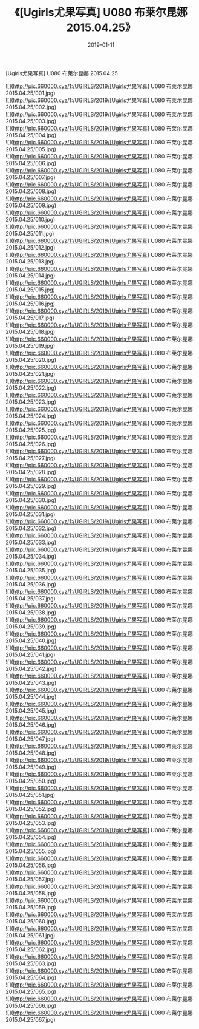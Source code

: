 ﻿---
layout: post
title:  《[Ugirls尤果写真] U080 布莱尔昆娜 2015.04.25》
date:   2019-01-11
img: http://pic.660000.xyz/1:/UGIRLS/2019/[Ugirls尤果写真] U080 布莱尔昆娜 2015.04.25/000.jpg
categories: [美女, 清纯, 唯美]
---

[Ugirls尤果写真] U080 布莱尔昆娜 2015.04.25

 ![](http://pic.660000.xyz/1:/UGIRLS/2019/[Ugirls尤果写真] U080 布莱尔昆娜 2015.04.25/001.jpg) <br>![](http://pic.660000.xyz/1:/UGIRLS/2019/[Ugirls尤果写真] U080 布莱尔昆娜 2015.04.25/002.jpg) <br>![](http://pic.660000.xyz/1:/UGIRLS/2019/[Ugirls尤果写真] U080 布莱尔昆娜 2015.04.25/003.jpg) <br>![](http://pic.660000.xyz/1:/UGIRLS/2019/[Ugirls尤果写真] U080 布莱尔昆娜 2015.04.25/004.jpg) <br>![](http://pic.660000.xyz/1:/UGIRLS/2019/[Ugirls尤果写真] U080 布莱尔昆娜 2015.04.25/005.jpg) <br>![](http://pic.660000.xyz/1:/UGIRLS/2019/[Ugirls尤果写真] U080 布莱尔昆娜 2015.04.25/006.jpg) <br>![](http://pic.660000.xyz/1:/UGIRLS/2019/[Ugirls尤果写真] U080 布莱尔昆娜 2015.04.25/007.jpg) <br>![](http://pic.660000.xyz/1:/UGIRLS/2019/[Ugirls尤果写真] U080 布莱尔昆娜 2015.04.25/008.jpg) <br>![](http://pic.660000.xyz/1:/UGIRLS/2019/[Ugirls尤果写真] U080 布莱尔昆娜 2015.04.25/009.jpg) <br>![](http://pic.660000.xyz/1:/UGIRLS/2019/[Ugirls尤果写真] U080 布莱尔昆娜 2015.04.25/010.jpg) <br>![](http://pic.660000.xyz/1:/UGIRLS/2019/[Ugirls尤果写真] U080 布莱尔昆娜 2015.04.25/011.jpg) <br>![](http://pic.660000.xyz/1:/UGIRLS/2019/[Ugirls尤果写真] U080 布莱尔昆娜 2015.04.25/012.jpg) <br>![](http://pic.660000.xyz/1:/UGIRLS/2019/[Ugirls尤果写真] U080 布莱尔昆娜 2015.04.25/013.jpg) <br>![](http://pic.660000.xyz/1:/UGIRLS/2019/[Ugirls尤果写真] U080 布莱尔昆娜 2015.04.25/014.jpg) <br>![](http://pic.660000.xyz/1:/UGIRLS/2019/[Ugirls尤果写真] U080 布莱尔昆娜 2015.04.25/015.jpg) <br>![](http://pic.660000.xyz/1:/UGIRLS/2019/[Ugirls尤果写真] U080 布莱尔昆娜 2015.04.25/016.jpg) <br>![](http://pic.660000.xyz/1:/UGIRLS/2019/[Ugirls尤果写真] U080 布莱尔昆娜 2015.04.25/017.jpg) <br>![](http://pic.660000.xyz/1:/UGIRLS/2019/[Ugirls尤果写真] U080 布莱尔昆娜 2015.04.25/018.jpg) <br>![](http://pic.660000.xyz/1:/UGIRLS/2019/[Ugirls尤果写真] U080 布莱尔昆娜 2015.04.25/019.jpg) <br>![](http://pic.660000.xyz/1:/UGIRLS/2019/[Ugirls尤果写真] U080 布莱尔昆娜 2015.04.25/020.jpg) <br>![](http://pic.660000.xyz/1:/UGIRLS/2019/[Ugirls尤果写真] U080 布莱尔昆娜 2015.04.25/021.jpg) <br>![](http://pic.660000.xyz/1:/UGIRLS/2019/[Ugirls尤果写真] U080 布莱尔昆娜 2015.04.25/022.jpg) <br>![](http://pic.660000.xyz/1:/UGIRLS/2019/[Ugirls尤果写真] U080 布莱尔昆娜 2015.04.25/023.jpg) <br>![](http://pic.660000.xyz/1:/UGIRLS/2019/[Ugirls尤果写真] U080 布莱尔昆娜 2015.04.25/024.jpg) <br>![](http://pic.660000.xyz/1:/UGIRLS/2019/[Ugirls尤果写真] U080 布莱尔昆娜 2015.04.25/025.jpg) <br>![](http://pic.660000.xyz/1:/UGIRLS/2019/[Ugirls尤果写真] U080 布莱尔昆娜 2015.04.25/026.jpg) <br>![](http://pic.660000.xyz/1:/UGIRLS/2019/[Ugirls尤果写真] U080 布莱尔昆娜 2015.04.25/027.jpg) <br>![](http://pic.660000.xyz/1:/UGIRLS/2019/[Ugirls尤果写真] U080 布莱尔昆娜 2015.04.25/028.jpg) <br>![](http://pic.660000.xyz/1:/UGIRLS/2019/[Ugirls尤果写真] U080 布莱尔昆娜 2015.04.25/029.jpg) <br>![](http://pic.660000.xyz/1:/UGIRLS/2019/[Ugirls尤果写真] U080 布莱尔昆娜 2015.04.25/030.jpg) <br>![](http://pic.660000.xyz/1:/UGIRLS/2019/[Ugirls尤果写真] U080 布莱尔昆娜 2015.04.25/031.jpg) <br>![](http://pic.660000.xyz/1:/UGIRLS/2019/[Ugirls尤果写真] U080 布莱尔昆娜 2015.04.25/032.jpg) <br>![](http://pic.660000.xyz/1:/UGIRLS/2019/[Ugirls尤果写真] U080 布莱尔昆娜 2015.04.25/033.jpg) <br>![](http://pic.660000.xyz/1:/UGIRLS/2019/[Ugirls尤果写真] U080 布莱尔昆娜 2015.04.25/034.jpg) <br>![](http://pic.660000.xyz/1:/UGIRLS/2019/[Ugirls尤果写真] U080 布莱尔昆娜 2015.04.25/035.jpg) <br>![](http://pic.660000.xyz/1:/UGIRLS/2019/[Ugirls尤果写真] U080 布莱尔昆娜 2015.04.25/036.jpg) <br>![](http://pic.660000.xyz/1:/UGIRLS/2019/[Ugirls尤果写真] U080 布莱尔昆娜 2015.04.25/037.jpg) <br>![](http://pic.660000.xyz/1:/UGIRLS/2019/[Ugirls尤果写真] U080 布莱尔昆娜 2015.04.25/038.jpg) <br>![](http://pic.660000.xyz/1:/UGIRLS/2019/[Ugirls尤果写真] U080 布莱尔昆娜 2015.04.25/039.jpg) <br>![](http://pic.660000.xyz/1:/UGIRLS/2019/[Ugirls尤果写真] U080 布莱尔昆娜 2015.04.25/040.jpg) <br>![](http://pic.660000.xyz/1:/UGIRLS/2019/[Ugirls尤果写真] U080 布莱尔昆娜 2015.04.25/041.jpg) <br>![](http://pic.660000.xyz/1:/UGIRLS/2019/[Ugirls尤果写真] U080 布莱尔昆娜 2015.04.25/042.jpg) <br>![](http://pic.660000.xyz/1:/UGIRLS/2019/[Ugirls尤果写真] U080 布莱尔昆娜 2015.04.25/043.jpg) <br>![](http://pic.660000.xyz/1:/UGIRLS/2019/[Ugirls尤果写真] U080 布莱尔昆娜 2015.04.25/044.jpg) <br>![](http://pic.660000.xyz/1:/UGIRLS/2019/[Ugirls尤果写真] U080 布莱尔昆娜 2015.04.25/045.jpg) <br>![](http://pic.660000.xyz/1:/UGIRLS/2019/[Ugirls尤果写真] U080 布莱尔昆娜 2015.04.25/046.jpg) <br>![](http://pic.660000.xyz/1:/UGIRLS/2019/[Ugirls尤果写真] U080 布莱尔昆娜 2015.04.25/047.jpg) <br>![](http://pic.660000.xyz/1:/UGIRLS/2019/[Ugirls尤果写真] U080 布莱尔昆娜 2015.04.25/048.jpg) <br>![](http://pic.660000.xyz/1:/UGIRLS/2019/[Ugirls尤果写真] U080 布莱尔昆娜 2015.04.25/049.jpg) <br>![](http://pic.660000.xyz/1:/UGIRLS/2019/[Ugirls尤果写真] U080 布莱尔昆娜 2015.04.25/050.jpg) <br>![](http://pic.660000.xyz/1:/UGIRLS/2019/[Ugirls尤果写真] U080 布莱尔昆娜 2015.04.25/051.jpg) <br>![](http://pic.660000.xyz/1:/UGIRLS/2019/[Ugirls尤果写真] U080 布莱尔昆娜 2015.04.25/052.jpg) <br>![](http://pic.660000.xyz/1:/UGIRLS/2019/[Ugirls尤果写真] U080 布莱尔昆娜 2015.04.25/053.jpg) <br>![](http://pic.660000.xyz/1:/UGIRLS/2019/[Ugirls尤果写真] U080 布莱尔昆娜 2015.04.25/054.jpg) <br>![](http://pic.660000.xyz/1:/UGIRLS/2019/[Ugirls尤果写真] U080 布莱尔昆娜 2015.04.25/055.jpg) <br>![](http://pic.660000.xyz/1:/UGIRLS/2019/[Ugirls尤果写真] U080 布莱尔昆娜 2015.04.25/056.jpg) <br>![](http://pic.660000.xyz/1:/UGIRLS/2019/[Ugirls尤果写真] U080 布莱尔昆娜 2015.04.25/057.jpg) <br>![](http://pic.660000.xyz/1:/UGIRLS/2019/[Ugirls尤果写真] U080 布莱尔昆娜 2015.04.25/058.jpg) <br>![](http://pic.660000.xyz/1:/UGIRLS/2019/[Ugirls尤果写真] U080 布莱尔昆娜 2015.04.25/059.jpg) <br>![](http://pic.660000.xyz/1:/UGIRLS/2019/[Ugirls尤果写真] U080 布莱尔昆娜 2015.04.25/060.jpg) <br>![](http://pic.660000.xyz/1:/UGIRLS/2019/[Ugirls尤果写真] U080 布莱尔昆娜 2015.04.25/061.jpg) <br>![](http://pic.660000.xyz/1:/UGIRLS/2019/[Ugirls尤果写真] U080 布莱尔昆娜 2015.04.25/062.jpg) <br>![](http://pic.660000.xyz/1:/UGIRLS/2019/[Ugirls尤果写真] U080 布莱尔昆娜 2015.04.25/063.jpg) <br>![](http://pic.660000.xyz/1:/UGIRLS/2019/[Ugirls尤果写真] U080 布莱尔昆娜 2015.04.25/064.jpg) <br>![](http://pic.660000.xyz/1:/UGIRLS/2019/[Ugirls尤果写真] U080 布莱尔昆娜 2015.04.25/065.jpg) <br>![](http://pic.660000.xyz/1:/UGIRLS/2019/[Ugirls尤果写真] U080 布莱尔昆娜 2015.04.25/066.jpg) <br>![](http://pic.660000.xyz/1:/UGIRLS/2019/[Ugirls尤果写真] U080 布莱尔昆娜 2015.04.25/067.jpg) <br>